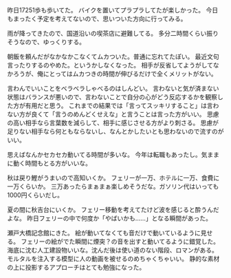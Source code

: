昨日17251歩も歩いてた。
バイクを置いてプラプラしてたが楽しかった。
今日もまったく予定を考えてないので、思いついた方向に行ってみる。

雨が降ってきたので、国道沿いの喫茶店に避難してる。
多分二時間くらい振りそうなので、ゆっくりする。

朝飯を頼んだがなかなかこなくてムカついた。普通に忘れてたぽい。
最近文句言ったりするのやめた。というかしなくなった。
相手が反省してようがしてなかろうが、俺にとってはムカつきの時間が伸びるだけで全くメリットがない。

言わんでいいことをベラベラしゃべるのはしんどい。
言わないと気が済まない状態はバランスが悪いので、言わないことで自分の心がどう反応するかを観察した方が有用だと思う。
これまでの結果では「言ってスッキリすること」は言わない方が良くて「言うのめんどくせえな」と言うことは言った方がいい。
思慮の高い相手なら言葉数を減らして、相手に感じさせる方がより刺さる。
思慮が足りない相手なら何ともならないし、なんとかしたいとも思わないので流すのがいい。

思えばなんかセカセカ動いてる時間が多いな。
今年は転職もあったし。気ままに動く時間もとる方がいいな。

秋は戻り鰹がうまいので高知いくか。
フェリーが一万、ホテルに一万、食費に一万くらいか。
三万あったらまぁまぁ楽しめそうだな。ガソリン代はいっても1000円くらいだし。

夏の間に秋吉台にいくか。
フェリー移動を考えてたけど波を感じると酔うんだよな。
昨日フェリーの中で何度か「やばいかも……」となる瞬間があった。

瀬戸大橋記念館にきた。
絵が動いてなくても音だけで動いているように見せる。
フェリーの絵がでた瞬間に煙突？の音を出すと動いてるように錯覚した。
海底に沈む人工建設物いいな。沈んだ後は使い道のない階段、ロマンがある。
モルタルを注入する模型に人の動画を被せるのめちゃくちゃいい。
静的な素材の上に投影するアプローチはとても勉強になった。